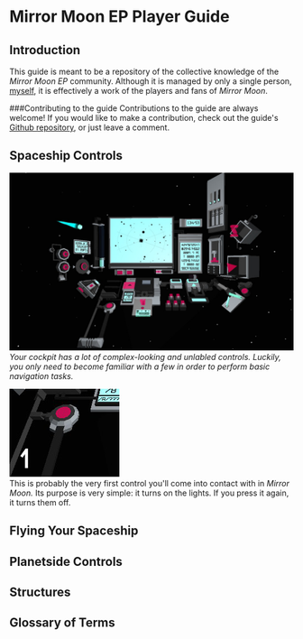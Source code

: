 Mirror Moon EP Player Guide
===========================

Introduction
------------
This guide is meant to be a repository of the collective knowledge of the *Mirror Moon EP* community. Although it is managed by only a single person, [myself](http://steamcommunity.com/id/BenWurth), it is effectively a work of the players and fans of *Mirror Moon*.

###Contributing to the guide
Contributions to the guide are always welcome! If you would like to make a contribution, check out the guide's [Github repository](https://github.com/benwurth/Mirror-Moon-Player-Guide), or just leave a comment.

Spaceship Controls
------------------
![Your Cockpit](images/main_cockpit_screenshot.jpg "Cockpit")  
*Your cockpit has a lot of complex-looking and unlabled controls. Luckily, you only need to become familiar with a few in order to perform basic navigation tasks.*  

![The light switch](images/01.png)  
This is probably the very first control you'll come into contact with in *Mirror Moon.* Its purpose is very simple: it turns on the lights. If you press it again, it turns them off.  

Flying Your Spaceship
---------------------

Planetside Controls
-------------------

Structures
----------

Glossary of Terms
-----------------